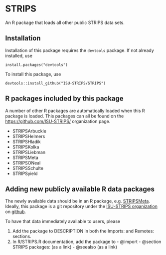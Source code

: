 # STRIPS

An R package that loads all other public STRIPS data sets.

## Installation

Installation of this package requires the `devtools` package. 
If not already installed, use 

    install.packages("devtools")
    
To install this package, use 

    devtools::install_github("ISU-STRIPS/STRIPS")


## R packages included by this package

A number of other R packages are automatically loaded when this R package is
loaded. 
This packages can all be found on the <https://github.com/ISU-STRIPS/> 
organization page.

  - STRIPSArbuckle
  - STRIPSHelmers
  - STRIPSHladik
  - STRIPSKolka
  - STRIPSLiebman
  - STRIPSMeta
  - STRIPSONeal
  - STRIPSSchulte
  - STRIPSyield


## Adding new publicly available R data packages

The newly available data should be in an R package, e.g. 
[STRIPSMeta](https://github.com/ISU-STRIPS/STRIPSMeta). 
Ideally, this package is a git repository under the 
[ISU-STRIPS organization](https://github.com/ISU-STRIPS) on 
[github](https://github.com/).

To have that data immediately available to users, please

  1. Add the package to DESCRIPTION in both the Imports: and Remotes: sections.
  1. In R/STRIPS.R documentation, add the package to 
    - @import
    - @section STRIPS packages: (as a link)
    - @seealso (as a link)

